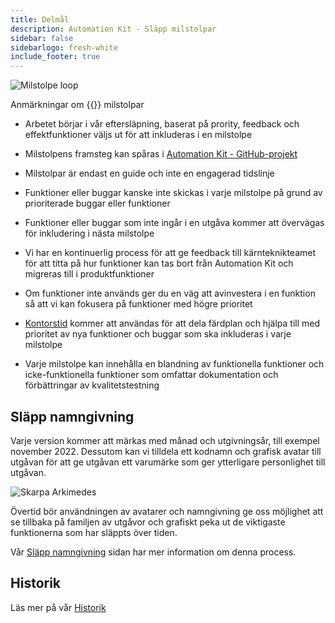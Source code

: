 ```yaml
---
title: Delmål
description: Automation Kit - Släpp milstolpar
sidebar: false
sidebarlogo: fresh-white
include_footer: true
---
```

![Milstolpe loop](/images/milestone-loop.png)

Anmärkningar om {{<product-name>}} milstolpar

- Arbetet börjar i vår eftersläpning, baserat på prority, feedback och effektfunktioner väljs ut för att inkluderas i en milstolpe

- Milstolpens framsteg kan spåras i [Automation Kit - GitHub-projekt](https://github.com/orgs/microsoft/projects/486)

- Milstolpar är endast en guide och inte en engagerad tidslinje

- Funktioner eller buggar kanske inte skickas i varje milstolpe på grund av prioriterade buggar eller funktioner

- Funktioner eller buggar som inte ingår i en utgåva kommer att övervägas för inkludering i nästa milstolpe

- Vi har en kontinuerlig process för att ge feedback till kärnteknikteamet för att titta på hur funktioner kan tas bort från Automation Kit och migreras till i produktfunktioner

- Om funktioner inte används ger du en väg att avinvestera i en funktion så att vi kan fokusera på funktioner med högre prioritet

- [Kontorstid](/sv/office-hours) kommer att användas för att dela färdplan och hjälpa till med prioritet av nya funktioner och buggar som ska inkluderas i varje milstolpe

- Varje milstolpe kan innehålla en blandning av funktionella funktioner och icke-funktionella funktioner som omfattar dokumentation och förbättringar av kvalitetstestning

## Släpp namngivning

Varje version kommer att märkas med månad och utgivningsår, till exempel november 2022. Dessutom kan vi tilldela ett kodnamn och grafisk avatar till utgåvan för att ge utgåvan ett varumärke som ger ytterligare personlighet till utgåvan.

![Skarpa Arkimedes](/images/sharp-archimedes.png)

Övertid bör användningen av avatarer och namngivning ge oss möjlighet att se tillbaka på familjen av utgåvor och grafiskt peka ut de viktigaste funktionerna som har släppts över tiden.

Vår [Släpp namngivning](/sv/releases/naming) sidan har mer information om denna process.

## Historik

Läs mer på vår [Historik](/sv/releases/)
